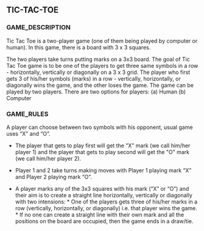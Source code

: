 ## TIC-TAC-TOE

### GAME_DESCRIPTION

Tic Tac Toe is a two-player game (one of them being played by computer or human). In this game, there is a board with 3 x 3 squares.

The two players take turns putting marks on a 3x3 board. The goal of Tic Tac Toe game is to be one of the players to get three same symbols in a row - horizontally, vertically or diagonally on a 3 x 3 grid. The player who first gets 3 of his/her symbols (marks) in a row - vertically, horizontally, or diagonally wins the game, and the other loses the game. The game can be played by two players. There are two options for players: (a) Human (b) Computer

### GAME_RULES

A player can choose between two symbols with his opponent, usual game uses “X” and “O”.

* The player that gets to play first will get the "X" mark (we call him/her player 1) and the player that gets to play second will get the "O" mark (we call him/her player 2).

* Player 1 and 2 take turns making moves with Player 1 playing mark “X” and Player 2 playing mark “O”.

* A player marks any of the 3x3 squares with his mark (“X” or “O”) and their aim is to create a straight line horizontally, vertically or diagonally with two intensions:
      * One of the players gets three of his/her marks in a row (vertically, horizontally, or diagonally) i.e. that player wins the game.
      * If no one can create a straight line with their own mark and all the positions on the board are occupied, then the game ends in a draw/tie.